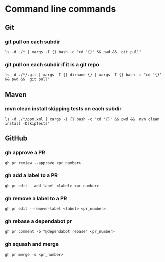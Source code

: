 # Command line commands

## Git
### git pull on each subdir
```shell
ls -d ./* | xargs -I {} bash -c "cd '{}' && pwd &&  git pull"
```

### git pull on each subdir if it is a git repo
```shell
ls -d ./*/.git | xargs -I {} dirname {} | xargs -I {} bash -c "cd '{}' && pwd &&  git pull"
```

## Maven
### mvn clean install skipping tests on each subdir
```shell
ls -d ./*/ppm.xml | xargs -I {} bash -c "cd '{}' && pwd &&  mvn clean install -DskipTests"
```

## GitHub
### gh approve a PR
```shell
gh pr review --approve <pr_number>
```

### gh add a label to a PR
```shell
gh pr edit --add-label <label> <pr_number>
```

### gh remove a label to a PR
```shell
gh pr edit --remove-label <label> <pr_number>
```

### gh rebase a dependabot pr
```shell
gh pr comment -b "@dependabot rebase" <pr_number>
```

### gh squash and merge
```shell
gh pr merge -s <pr_number>
```